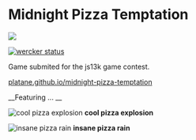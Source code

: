 # Midnight Pizza Temptation

![](https://raw.githubusercontent.com/Platane/midnight-pizza-temptation/master/screenshot/full.jpg)

[![wercker status](https://img.shields.io/wercker/ci/wercker/docs.svg?style=flat-square "wercker status")](https://app.wercker.com/project/byKey/dcb860cd65d725036775cc32f6f602be)

Game submited for the js13k game contest.

[platane.github.io/midnight-pizza-temptation](http://platane.github.io/midnight-pizza-temptation)

__Featuring ... __

![cool pizza explosion ](https://raw.githubusercontent.com/Platane/midnight-pizza-temptation/master/screenshot/explosion.gif)
__cool pizza explosion__

![insane pizza rain ](https://raw.githubusercontent.com/Platane/midnight-pizza-temptation/master/screenshot/rain.gif)
__insane pizza rain__

